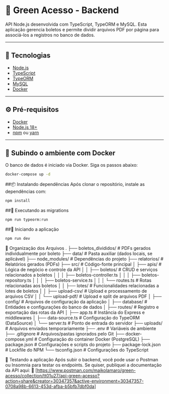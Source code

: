 # 🧾 Green Acesso - Backend

API Node.js desenvolvida com TypeScript, TypeORM e MySQL. Esta aplicação gerencia boletos e permite dividir arquivos PDF por página para associá-los a registros no banco de dados.

---

## 🚀 Tecnologias

- [Node.js](https://nodejs.org/)
- [TypeScript](https://www.typescriptlang.org/)
- [TypeORM](https://typeorm.io/)
- [MySQL](https://www.mysql.com/)
- [Docker](https://www.docker.com/)

---

## ⚙️ Pré-requisitos

- [Docker](https://www.docker.com/products/docker-desktop)
- [Node.js 18+](https://nodejs.org/)
- [npm](https://www.npmjs.com/) ou [yarn](https://yarnpkg.com/)

---

## 🐳 Subindo o ambiente com Docker

O banco de dados é iniciado via Docker. Siga os passos abaixo:

```bash
docker-compose up -d
````

##📦 Instalando dependências
Após clonar o repositório, instale as dependências com:

````bash
npm install
````

##🧱 Executando as migrations
````bash
npm run typeorm:run
````

##🏁 Iniciando a aplicação
`````bash
npm run dev
`````


📂 Organização dos Arquivos
.
├── boletos_divididos/       # PDFs gerados individualmente por boleto
├── data/                    # Pasta auxiliar (dados locais, se aplicável)
├── node_modules/            # Dependências do projeto
├── relatorios/              # Relatórios gerados (PDFs)
├── src/                     # Código-fonte principal
│   ├── apis/                # Lógica de negócio e controle da API
│   │   ├── boletos/         # CRUD e serviços relacionados a boletos
│   │   │   ├── boletos-controller.ts
│   │   │   ├── boletos-repository.ts
│   │   │   ├── boletos-service.ts
│   │   │   └── routes.ts    # Rotas relacionadas aos boletos
│   │   ├── lotes/           # Funcionalidades relacionadas a lotes de boletos
│   │   ├── upload-csv/      # Upload e processamento de arquivos CSV
│   │   └── upload-pdf/      # Upload e split de arquivos PDF
│   ├── config/              # Arquivos de configuração da aplicação
│   ├── database/            # Entidades e configurações do banco de dados
│   ├── routes/              # Registro e exportação das rotas da API
│   ├── app.ts               # Instância do Express e middlewares
│   ├── data-source.ts       # Configuração do TypeORM (DataSource)
│   └── server.ts            # Ponto de entrada do servidor
├── uploads/                 # Arquivos enviados temporariamente
├── .env                     # Variáveis de ambiente
├── .gitignore               # Arquivos/pastas ignorados pelo Git
├── docker-compose.yml       # Configuração do container Docker (PostgreSQL)
├── package.json             # Configurações e scripts do projeto
├── package-lock.json        # Lockfile do NPM
└── tsconfig.json            # Configurações do TypeScript



🧪 Testando a aplicação
Após subir o backend, você pode usar o Postman ou Insomnia para testar os endpoints. Se quiser, publiquei a documentação da API aqui:
🔗 [https://www.postman.com/maikolamaro/green-acesso/collection/tt01u27/api-green-acesso?action=share&creator=30347357&active-environment=30347357-0708a98b-6613-453d-afba-b5bfb7dbf0da]


